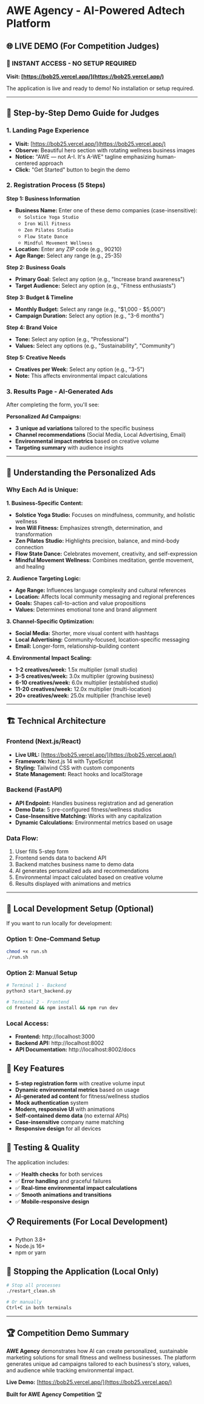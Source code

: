 # AWE Agency - AI-Powered Adtech Platform

## 🌐 **LIVE DEMO** (For Competition Judges)

### **🚀 INSTANT ACCESS - NO SETUP REQUIRED**
**Visit: [https://bob25.vercel.app/](https://bob25.vercel.app/)**

The application is live and ready to demo! No installation or setup required.

---

## 🎯 **Step-by-Step Demo Guide for Judges**

### **1. Landing Page Experience**
- **Visit:** [https://bob25.vercel.app/](https://bob25.vercel.app/)
- **Observe:** Beautiful hero section with rotating wellness business images
- **Notice:** "AWE — not A-I. It's A-WE" tagline emphasizing human-centered approach
- **Click:** "Get Started" button to begin the demo

### **2. Registration Process (5 Steps)**
**Step 1: Business Information**
- **Business Name:** Enter one of these demo companies (case-insensitive):
  - `Solstice Yoga Studio`
  - `Iron Will Fitness` 
  - `Zen Pilates Studio`
  - `Flow State Dance`
  - `Mindful Movement Wellness`
- **Location:** Enter any ZIP code (e.g., 90210)
- **Age Range:** Select any range (e.g., 25-35)

**Step 2: Business Goals**
- **Primary Goal:** Select any option (e.g., "Increase brand awareness")
- **Target Audience:** Select any option (e.g., "Fitness enthusiasts")

**Step 3: Budget & Timeline**
- **Monthly Budget:** Select any range (e.g., "$1,000 - $5,000")
- **Campaign Duration:** Select any option (e.g., "3-6 months")

**Step 4: Brand Voice**
- **Tone:** Select any option (e.g., "Professional")
- **Values:** Select any options (e.g., "Sustainability", "Community")

**Step 5: Creative Needs**
- **Creatives per Week:** Select any option (e.g., "3-5")
- **Note:** This affects environmental impact calculations

### **3. Results Page - AI-Generated Ads**
After completing the form, you'll see:

**Personalized Ad Campaigns:**
- **3 unique ad variations** tailored to the specific business
- **Channel recommendations** (Social Media, Local Advertising, Email)
- **Environmental impact metrics** based on creative volume
- **Targeting summary** with audience insights

---

## 🧠 **Understanding the Personalized Ads**

### **Why Each Ad is Unique:**

**1. Business-Specific Content:**
- **Solstice Yoga Studio:** Focuses on mindfulness, community, and holistic wellness
- **Iron Will Fitness:** Emphasizes strength, determination, and transformation
- **Zen Pilates Studio:** Highlights precision, balance, and mind-body connection
- **Flow State Dance:** Celebrates movement, creativity, and self-expression
- **Mindful Movement Wellness:** Combines meditation, gentle movement, and healing

**2. Audience Targeting Logic:**
- **Age Range:** Influences language complexity and cultural references
- **Location:** Affects local community messaging and regional preferences
- **Goals:** Shapes call-to-action and value propositions
- **Values:** Determines emotional tone and brand alignment

**3. Channel-Specific Optimization:**
- **Social Media:** Shorter, more visual content with hashtags
- **Local Advertising:** Community-focused, location-specific messaging
- **Email:** Longer-form, relationship-building content

**4. Environmental Impact Scaling:**
- **1-2 creatives/week:** 1.5x multiplier (small studio)
- **3-5 creatives/week:** 3.0x multiplier (growing business)
- **6-10 creatives/week:** 6.0x multiplier (established studio)
- **11-20 creatives/week:** 12.0x multiplier (multi-location)
- **20+ creatives/week:** 25.0x multiplier (franchise level)

---

## 🏗️ **Technical Architecture**

### **Frontend (Next.js/React)**
- **Live URL:** [https://bob25.vercel.app/](https://bob25.vercel.app/)
- **Framework:** Next.js 14 with TypeScript
- **Styling:** Tailwind CSS with custom components
- **State Management:** React hooks and localStorage

### **Backend (FastAPI)**
- **API Endpoint:** Handles business registration and ad generation
- **Demo Data:** 5 pre-configured fitness/wellness studios
- **Case-Insensitive Matching:** Works with any capitalization
- **Dynamic Calculations:** Environmental metrics based on usage

### **Data Flow:**
1. User fills 5-step form
2. Frontend sends data to backend API
3. Backend matches business name to demo data
4. AI generates personalized ads and recommendations
5. Environmental impact calculated based on creative volume
6. Results displayed with animations and metrics

---

## 🚀 **Local Development Setup** (Optional)

If you want to run locally for development:

### **Option 1: One-Command Setup**
```bash
chmod +x run.sh
./run.sh
```

### **Option 2: Manual Setup**
```bash
# Terminal 1 - Backend
python3 start_backend.py

# Terminal 2 - Frontend  
cd frontend && npm install && npm run dev
```

### **Local Access:**
- **Frontend:** http://localhost:3000
- **Backend API:** http://localhost:8002
- **API Documentation:** http://localhost:8002/docs

## 🎨 **Key Features**

- **5-step registration form** with creative volume input
- **Dynamic environmental metrics** based on usage
- **AI-generated ad content** for fitness/wellness studios
- **Mock authentication** system
- **Modern, responsive UI** with animations
- **Self-contained demo data** (no external APIs)
- **Case-insensitive** company name matching
- **Responsive design** for all devices

## 🧪 **Testing & Quality**

The application includes:
- ✅ **Health checks** for both services
- ✅ **Error handling** and graceful failures
- ✅ **Real-time environmental impact calculations**
- ✅ **Smooth animations and transitions**
- ✅ **Mobile-responsive design**

## 📋 **Requirements** (For Local Development)

- Python 3.8+
- Node.js 16+
- npm or yarn

## 🛑 **Stopping the Application** (Local Only)

```bash
# Stop all processes
./restart_clean.sh

# Or manually
Ctrl+C in both terminals
```

---

## 🏆 **Competition Demo Summary**

**AWE Agency** demonstrates how AI can create personalized, sustainable marketing solutions for small fitness and wellness businesses. The platform generates unique ad campaigns tailored to each business's story, values, and audience while tracking environmental impact.

**Live Demo:** [https://bob25.vercel.app/](https://bob25.vercel.app/)

**Built for AWE Agency Competition** 🏆
